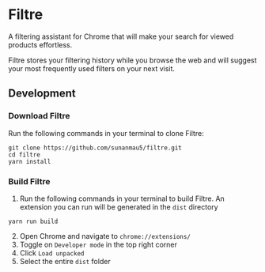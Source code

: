 # Filtre

A filtering assistant for Chrome that will make your search for viewed products effortless.

Filtre stores your filtering history while you browse the web and will suggest your most frequently used filters on your next visit.

## Development

### Download Filtre

Run the following commands in your terminal to clone Filtre:

```
git clone https://github.com/sunanmau5/filtre.git
cd filtre
yarn install
```

### Build Filtre

1. Run the following commands in your terminal to build Filtre. An extension you can run will be generated in the `dist` directory

```
yarn run build
```

2. Open Chrome and navigate to `chrome://extensions/`
3. Toggle on `Developer mode` in the top right corner
4. Click `Load unpacked`
5. Select the entire `dist` folder
